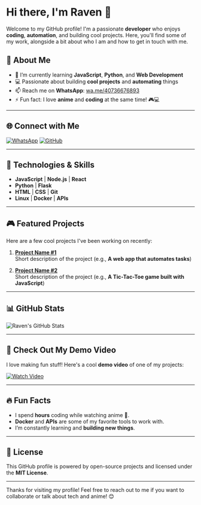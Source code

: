 # Hi there, I'm **Raven** 👋

Welcome to my GitHub profile! I'm a passionate **developer** who enjoys **coding**, **automation**, and building cool projects. Here, you'll find some of my work, alongside a bit about who I am and how to get in touch with me.

## 🚀 About Me
- 🌱 I’m currently learning **JavaScript**, **Python**, and **Web Development**  
- 💻 Passionate about building **cool projects** and **automating** things  
- 📫 Reach me on **WhatsApp**: [wa.me/40736676893](https://wa.me/40736676893)  
- ⚡ Fun fact: I love **anime** and **coding** at the same time! 🎮💻

---

## 🌐 Connect with Me

[![WhatsApp](https://img.shields.io/badge/WhatsApp-%230075E4.svg?style=for-the-badge&logo=whatsapp&logoColor=white)](https://wa.me/40736676893)
[![GitHub](https://img.shields.io/badge/GitHub-%2312100E.svg?style=for-the-badge&logo=github&logoColor=white)](https://github.com/YourUsername)

---

## 🧰 Technologies & Skills
- **JavaScript** | **Node.js** | **React**
- **Python** | **Flask**
- **HTML** | **CSS** | **Git**
- **Linux** | **Docker** | **APIs**

---

## 🎮 Featured Projects

Here are a few cool projects I've been working on recently:

1. **[Project Name #1](https://github.com/YourUsername/Project-1)**  
   Short description of the project (e.g., **A web app that automates tasks**)

2. **[Project Name #2](https://github.com/YourUsername/Project-2)**  
   Short description of the project (e.g., **A Tic-Tac-Toe game built with JavaScript**)

---

## 📊 GitHub Stats

![Raven's GitHub Stats](https://github-readme-stats.vercel.app/api?username=YourUsername&show_icons=true&theme=radical)

---

## 🎥 Check Out My Demo Video

I love making fun stuff! Here's a cool **demo video** of one of my projects:

[![Watch Video](https://img.youtube.com/vi/WkuQC7dwNa8AAAPo/0.jpg)](https://media.tenor.com/WkuQC7dwNa8AAAPo/space-wallpaper-stars-background.mp4)

---

## 🔥 Fun Facts
- I spend **hours** coding while watching anime 🎥.
- **Docker** and **APIs** are some of my favorite tools to work with.
- I’m constantly learning and **building new things**.

---

## 📝 License

This GitHub profile is powered by open-source projects and licensed under the **MIT License**.

---

Thanks for visiting my profile! Feel free to reach out to me if you want to collaborate or talk about tech and anime! 😊
